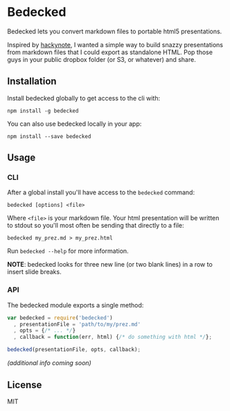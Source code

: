 # Bedecked

Bedecked lets you convert markdown files to portable html5 presentations.

Inspired by [hackynote](https://github.com/thiagofelix/hackynote), I wanted a
simple way to build snazzy presentations from markdown files that I could export
as standalone HTML. Pop those guys in your public dropbox folder (or S3, or
whatever) and share.

## Installation

Install bedecked globally to get access to the cli with:

```
npm install -g bedecked
```

You can also use bedecked locally in your app:

```
npm install --save bedecked
```

## Usage

### CLI

After a global install you'll have access to the `bedecked` command:

```
bedecked [options] <file>
```

Where `<file>` is your markdown file. Your html presentation will be written to
stdout so you'll most often be sending that directly to a file:

```
bedecked my_prez.md > my_prez.html
```

Run `bedecked --help` for more information.

**NOTE**: bedecked looks for three new line (or two blank lines) in a row to
insert slide breaks.

### API

The bedecked module exports a single method:

```javascript
var bedecked = require('bedecked')
  , presentationFile = 'path/to/my/prez.md'
  , opts = {/* ... */}
  , callback = function(err, html) {/* do something with html */};

bedecked(presentationFile, opts, callback);
```

*(additional info coming soon)*

## License

MIT
